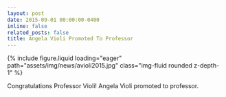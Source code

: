 ```yaml
---
layout: post
date: 2015-09-01 00:00:00-0400
inline: false
related_posts: false
title: Angela Violi Promoted To Professor
---
```


<div class="row mt-4 justify-content-center">
    <div class="col-sm-12 col-md-6">
        {% include figure.liquid loading="eager" path="assets/img/news/avioli2015.jpg" class="img-fluid rounded z-depth-1" %}
    </div>
</div>

Congratulations Professor Violi! Angela Violi promoted to professor.